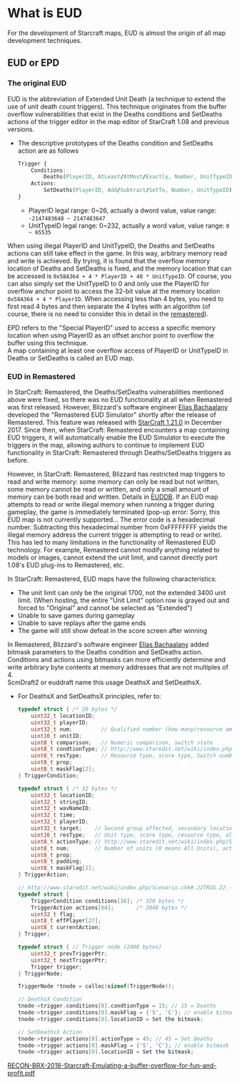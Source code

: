 # What is EUD

For the development of Starcraft maps, EUD is almost the origin of all map development techniques.

## EUD or EPD

### The original EUD
EUD is the abbreviation of Extended Unit Death (a technique to extend the use of unit death count triggers). This technique originates from the buffer overflow vulnerabilities that exist in the Deaths conditions and SetDeaths actions of the trigger editor in the map editor of StarCraft 1.08 and previous versions.  

- The descriptive prototypes of the Deaths condition and SetDeaths action are as follows  
    ```CSS
    Trigger {
        Conditions:
            Deaths(PlayerID, AtLeast/AtMost/Exactly, Number, UnitTypeID);
        Actions:
            SetDeaths(PlayerID, Add/Subtract/SetTo, Number, UnitTypeID);
    }
    ```
    - PlayerID legal range: 0~26, actually a dword value, value range: `-2147483648 ~ 2147483647` 
    - UnitTypeID legal range: 0~232, actually a word value, value range: `0 ~ 65535`  

When using illegal PlayerID and UnitTypeID, the Deaths and SetDeaths actions can still take effect in the game. In this way, arbitrary memory read and write is achieved. By trying, it is found that the overflow memory location of Deaths and SetDeaths is fixed, and the memory location that can be accessed is `0x58A364 + 4 * PlayerID + 48 * UnitTypeID`. Of course, you can also simply set the UnitTypeID to 0 and only use the PlayerID for overflow anchor point to access the 32-bit value at the memory location `0x58A364 + 4 * PlayerID`. When accessing less than 4 bytes, you need to first read 4 bytes and then separate the 4 bytes with an algorithm (of course, there is no need to consider this in detail in the [remastered](#eud-in-remastered)).  

EPD refers to the "Special PlayerID" used to access a specific memory location when using PlayerID as an offset anchor point to overflow the buffer using this technique.  
A map containing at least one overflow access of PlayerID or UnitTypeID in Deaths or SetDeaths is called an EUD map.  


### EUD in Remastered
In StarCraft: Remastered, the Deaths/SetDeaths vulnerabilities mentioned above were fixed, so there was no EUD functionality at all when Remastered was first released. However, Blizzard's software engineer [Elias Bachaalany](https://starcraft.fandom.com/wiki/Elias_Bachaalany) developed the "Remastered EUD Simulator" shortly after the release of Remastered. This feature was released with [StarCraft 1.21.0](https://news.blizzard.com/en-gb/starcraft/21313396/patch-1-21-0-the-return-of-eud-maps) in December 2017. Since then, when StarCraft: Remastered encounters a map containing EUD triggers, it will automatically enable the EUD Simulator to execute the triggers in the map, allowing authors to continue to implement EUD functionality in StarCraft: Remastered through Deaths/SetDeaths triggers as before.  

However, in StarCraft: Remastered, Blizzard has restricted map triggers to read and write memory: some memory can only be read but not written, some memory cannot be read or written, and only a small amount of memory can be both read and written. Details in [EUDDB](https://ldconval.github.io/eudtools/Include/EUDDB.html). If an EUD map attempts to read or write illegal memory when running a trigger during gameplay, the game is immediately terminated (pop-up error: Sorry, this EUD map is not currently supported... The error code is a hexadecimal number. Subtracting this hexadecimal number from 0xFFFFFFFF yields the illegal memory address the current trigger is attempting to read or write). This has led to many limitations in the functionality of Remastered EUD technology. For example, Remastered cannot modify anything related to models or images, cannot extend the unit limit, and cannot directly port 1.08's EUD plug-ins to Remastered, etc.  

In StarCraft: Remastered, EUD maps have the following characteristics:  
- The unit limit can only be the original 1700, not the extended 3400 unit limit. (When hosting, the entire "Unit Limit" option row is grayed out and forced to "Original" and cannot be selected as "Extended")
- Unable to save games during gameplay  
- Unable to save replays after the game ends  
- The game will still show defeat in the score screen after winning  

In Remastered, Blizzard's software engineer [Elias Bachaalany](https://starcraft.fandom.com/wiki/Elias_Bachaalany) added bitmask parameters to the Deaths condition and SetDeaths action.  
Conditions and actions using bitmasks can more efficiently determine and write arbitrary byte contents at memory addresses that are not multiples of 4.  
ScmDraft2 or euddraft name this usage DeathsX and SetDeathsX.  
- For DeathsX and SetDeathsX principles, refer to:  
    ```C
    typedef struct { /* 20 bytes */
        uint32_t locationID;
        uint32_t playerID;
        uint32_t num;         // Qualified number (how many/resource amount)
        uint16_t unitID;
        uint8_t comparison;   // Numeric comparison, switch state
        uint8_t condtionType; // http://www.staredit.net/wiki/index.php/Scenario.chk#Trigger_Conditions_List
        uint8_t resType;      // Resource type, score type, Switch number (0-based)
        uint8_t prop;
        uint8_t maskFlag[2];
    } TriggerCondition;

    typedef struct { /* 32 bytes */
        uint32_t locationID;
        uint32_t stringID;
        uint32_t wavNameID;
        uint32_t time;
        uint32_t playerID;
        uint32_t target;    // Second group affected, secondary location (1-based), CUWP #, number, AI script (4-byte string), switch (0-based #)
        uint16_t resType;   // Unit type, score type, resource type, alliance status
        uint8_t actionType; // http://www.staredit.net/wiki/index.php/Scenario.chk#Trigger_Actions_List
        uint8_t num;        // Number of units (0 means All Units), action state, unit order, number modifier
        uint8_t prop;
        uint8_t padding;
        uint8_t maskFlag[2];
    } TriggerAction;

    // http://www.staredit.net/wiki/index.php/Scenario.chk#.22TRIG.22_-_Triggers
    typedef struct {
        TriggerCondition conditions[16]; /* 320 bytes */
        TriggerAction actions[64];       /* 2048 bytes */
        uint32_t flag;
        uint8_t effPlayer[27];
        uint8_t currentAction;
    } Trigger;

    typedef struct { // Trigger node (2408 bytes)
        uint32_t prevTriggerPtr;
        uint32_t nextTriggerPtr;
        Trigger trigger;
    } TriggerNode;

    TriggerNode *tnode = calloc(sizeof(TriggerNode));

    // DeathsX Condition
    tnode->trigger.conditions[0].condtionType = 15; // 15 = Deaths
    tnode->trigger.conditions[0].maskFlag = {'S', 'C'}; // enable bitmask
    tnode->trigger.conditions[0].locationID = Set the bitmask;

    // SetDeathsX Action
    tnode->trigger.actions[0].actionType = 45; // 45 = Set Deaths
    tnode->trigger.actions[0].maskFlag = {'S', 'C'}; // enable bitmask
    tnode->trigger.actions[0].locationID = Set the bitmask;
    ```

    

[RECON-BRX-2018-Starcraft-Emulating-a-buffer-overflow-for-fun-and-profit.pdf](res/RECON-BRX-2018-Starcraft-Emulating-a-buffer-overflow-for-fun-and-profit.pdf)

  



